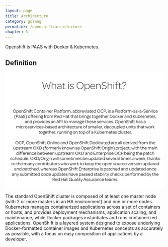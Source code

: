 ```yaml
---
layout: page
title: Archirecture
category: golang
permalink: /openshift/architecture
chapter: 3
---
```


Openshift is PAAS with Docker & Kubernetes.

## Definition

![](images/architecture.png)

The standard OpenShift cluster is composed of at least one master node (with 2 or more masters in an HA environment) and one or more nodes. Kubernetes manages containerized applications across a set of containers or hosts, and provides deployment mechanisms, application scaling, and maintenance, while Docker packages instantiates and runs containerized applications. OpenShift is a layered system designed to expose underlying Docker-formatted container images and Kubernetes concepts as accurately as possible, with a focus on easy composition of applications by a developer.




